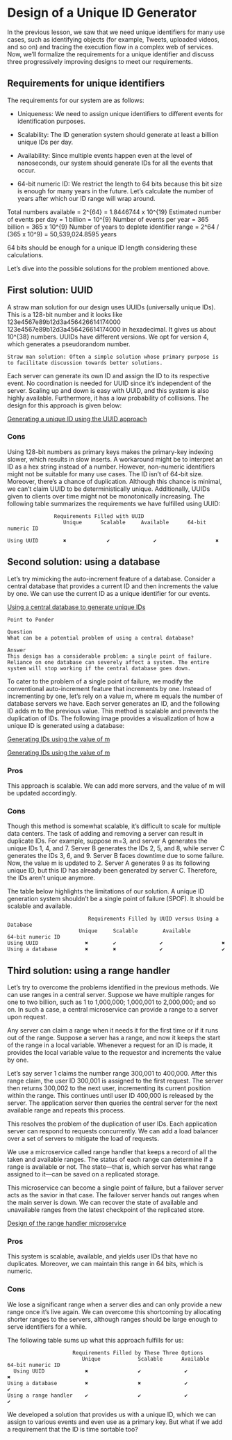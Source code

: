 # Design of a Unique ID Generator
In the previous lesson, we saw that we need unique identifiers for many use cases, such as identifying objects (for example, Tweets, uploaded videos, and so on) and tracing the execution flow in a complex web of services. Now, we’ll formalize the requirements for a unique identifier and discuss three progressively improving designs to meet our requirements.
## Requirements for unique identifiers
The requirements for our system are as follows:

- Uniqueness: We need to assign unique identifiers to different events for identification purposes.

- Scalability: The ID generation system should generate at least a billion unique IDs per day.

- Availability: Since multiple events happen even at the level of nanoseconds, our system should generate IDs for all the events that occur.

- 64-bit numeric ID: We restrict the length to 64 bits because this bit size is enough for many years in the future. Let’s calculate the number of years after which our ID range will wrap around.

Total numbers available = 2^{64} = 1.8446744 x 10^{19}
Estimated number of events per day = 1 billion = 10^{9}
Number of events per year = 365 billion = 365 x 10^{9}
Number of years to deplete identifier range = 2^64 / (365 x 10^9) = 50,539,024.8595 years

64 bits should be enough for a unique ID length considering these calculations.

Let’s dive into the possible solutions for the problem mentioned above.

## First solution: UUID
A straw man solution for our design uses UUIDs (universally unique IDs). This is a 128-bit number and it looks like 123e4567e89b12d3a456426614174000
123e4567e89b12d3a456426614174000 in hexadecimal. It gives us about 10^{38} numbers. UUIDs have different versions. We opt for version 4, which generates a pseudorandom number.
```
Straw man solution: Often a simple solution whose primary purpose is to facilitate discussion towards better solutions.
```

Each server can generate its own ID and assign the ID to its respective event. No coordination is needed for UUID since it’s independent of the server. Scaling up and down is easy with UUID, and this system is also highly available. Furthermore, it has a low probability of collisions. The design for this approach is given below:

[Generating a unique ID using the UUID approach](./uuid.jpg)

### Cons
Using 128-bit numbers as primary keys makes the primary-key indexing slower, which results in slow inserts. A workaround might be to interpret an ID as a hex string instead of a number. However, non-numeric identifiers might not be suitable for many use cases. The ID isn’t of 64-bit size. Moreover, there’s a chance of duplication. Although this chance is minimal, we can’t claim UUID to be deterministically unique. Additionally, UUIDs given to clients over time might not be monotonically increasing. The following table summarizes the requirements we have fulfilled using UUID:
```
               Requirements Filled with UUID
                  Unique      Scalable     Available      64-bit numeric ID

Using UUID        ✖️             ✔️              ✔️                   ✖️

```
## Second solution: using a database
Let’s try mimicking the auto-increment feature of a database. Consider a central database that provides a current ID and then increments the value by one. We can use the current ID as a unique identifier for our events.

[Using a central database to generate unique IDs](./db.jpg)

```
Point to Ponder

Question
What can be a potential problem of using a central database?

Answer
This design has a considerable problem: a single point of failure. Reliance on one database can severely affect a system. The entire system will stop working if the central database goes down.
```

To cater to the problem of a single point of failure, we modify the conventional auto-increment feature that increments by one. Instead of incrementing by one, let’s rely on a value m, where m equals the number of database servers we have. Each server generates an ID, and the following ID adds m to the previous value. This method is scalable and prevents the duplication of IDs. The following image provides a visualization of how a unique ID is generated using a database:

[Generating IDs using the value of m](./1.jpg)

[Generating IDs using the value of m](./2.jpg)
### Pros
This approach is scalable. We can add more servers, and the value of m will be updated accordingly.

### Cons
Though this method is somewhat scalable, it’s difficult to scale for multiple data centers. The task of adding and removing a server can result in duplicate IDs. For example, suppose m=3, and server A generates the unique IDs 1, 4, and 7. Server B generates the IDs 2, 5, and 8, while server C generates the IDs 3, 6, and 9. Server B faces downtime due to some failure. Now, the value m is updated to 2. Server A generates 9 as its following unique ID, but this ID has already been generated by server C. Therefore, the IDs aren’t unique anymore.

The table below highlights the limitations of our solution. A unique ID generation system shouldn’t be a single point of failure (SPOF). It should be scalable and available.

```
                          Requirements Filled by UUID versus Using a Database
                       Unique     Scalable        Available         64-bit numeric ID
Using UUID               ✖️        ✔️              ✔️                   ✖️
Using a database         ✖️        ✖️              ✔️                   ✔️

```

## Third solution: using a range handler
Let’s try to overcome the problems identified in the previous methods. We can use ranges in a central server. Suppose we have multiple ranges for one to two billion, such as 1 to 1,000,000; 1,000,001 to 2,000,000; and so on. In such a case, a central microservice can provide a range to a server upon request.

Any server can claim a range when it needs it for the first time or if it runs out of the range. Suppose a server has a range, and now it keeps the start of the range in a local variable. Whenever a request for an ID is made, it provides the local variable value to the requestor and increments the value by one.

Let’s say server 1 claims the number range 300,001 to 400,000. After this range claim, the user ID 300,001 is assigned to the first request. The server then returns 300,002 to the next user, incrementing its current position within the range. This continues until user ID 400,000 is released by the server. The application server then queries the central server for the next available range and repeats this process.

This resolves the problem of the duplication of user IDs. Each application server can respond to requests concurrently. We can add a load balancer over a set of servers to mitigate the load of requests.

We use a microservice called range handler that keeps a record of all the taken and available ranges. The status of each range can determine if a range is available or not. The state—that is, which server has what range assigned to it—can be saved on a replicated storage.

This microservice can become a single point of failure, but a failover server acts as the savior in that case. The failover server hands out ranges when the main server is down. We can recover the state of available and unavailable ranges from the latest checkpoint of the replicated store.

[Design of the range handler microservice](./range_handler.jpg)

### Pros
This system is scalable, available, and yields user IDs that have no duplicates. Moreover, we can maintain this range in 64 bits, which is numeric.

### Cons
We lose a significant range when a server dies and can only provide a new range once it’s live again. We can overcome this shortcoming by allocating shorter ranges to the servers, although ranges should be large enough to serve identifiers for a while.

The following table sums up what this approach fulfills for us:
```
                     Requirements Filled by These Three Options
                        Unique            Scalable      Available      64-bit numeric ID      
  Using UUID             ✖️                ✔️              ✔️             ✖️
Using a database         ✖️                ✖️              ✔️             ✔️
Using a range handler    ✔️                ✔️              ✔️             ✔️
```

We developed a solution that provides us with a unique ID, which we can assign to various events and even use as a primary key. But what if we add a requirement that the ID is time sortable too?










